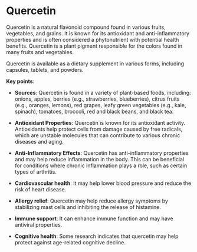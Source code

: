 # Quercetin

Quercetin is a natural flavonoid compound found in various fruits, vegetables, and grains. It is known for its antioxidant and anti-inflammatory properties and is often considered a phytonutrient with potential health benefits. Quercetin is a plant pigment responsible for the colors found in many fruits and vegetables.

Quercetin is available as a dietary supplement in various forms, including capsules, tablets, and powders.

**Key points**:

* **Sources**: Quercetin is found in a variety of plant-based foods, including: onions, apples, berries (e.g., strawberries, blueberries), citrus fruits (e.g., oranges, lemons), red grapes, leafy green vegetables (e.g., kale, spinach), tomatoes, broccoli, red and black beans, and black tea.

* **Antioxidant Properties**: Quercetin is known for its antioxidant activity. Antioxidants help protect cells from damage caused by free radicals, which are unstable molecules that can contribute to various chronic diseases and aging.

* **Anti-Inflammatory Effects**: Quercetin has anti-inflammatory properties and may help reduce inflammation in the body. This can be beneficial for conditions where chronic inflammation plays a role, such as certain types of arthritis.

* **Cardiovascular health**: It may help lower blood pressure and reduce the risk of heart disease.

* **Allergy relief**: Quercetin may help reduce allergy symptoms by stabilizing mast cells and inhibiting the release of histamine.

* **Immune support**: It can enhance immune function and may have antiviral properties.

* **Cognitive health**: Some research indicates that quercetin may help protect against age-related cognitive decline.
